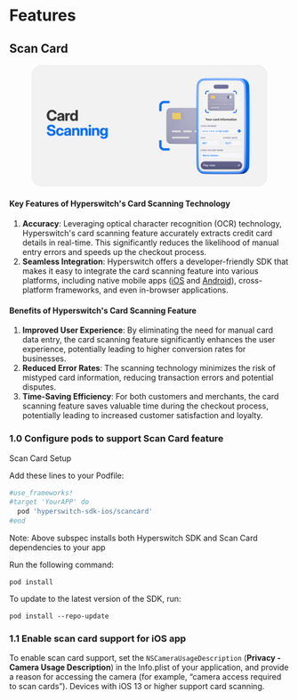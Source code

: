 # Features

## Scan Card

<figure><img src="../../../.gitbook/assets/Frame 48095844.png" alt=""><figcaption></figcaption></figure>

#### Key Features of Hyperswitch's Card Scanning Technology

1. **Accuracy**: Leveraging optical character recognition (OCR) technology, Hyperswitch's card scanning feature accurately extracts credit card details in real-time. This significantly reduces the likelihood of manual entry errors and speeds up the checkout process.
2. **Seamless Integration**: Hyperswitch offers a developer-friendly SDK that makes it easy to integrate the card scanning feature into various platforms, including native mobile apps ([iOS](https://docs.hyperswitch.io/hyperswitch-cloud/integration-guide/ios/features) and [Android](https://docs.hyperswitch.io/hyperswitch-cloud/integration-guide/android/features)), cross-platform frameworks, and even in-browser applications.&#x20;

#### Benefits of Hyperswitch's Card Scanning Feature

1. **Improved User Experience**: By eliminating the need for manual card data entry, the card scanning feature significantly enhances the user experience, potentially leading to higher conversion rates for businesses.
2. **Reduced Error Rates**: The scanning technology minimizes the risk of mistyped card information, reducing transaction errors and potential disputes.&#x20;
3. **Time-Saving Efficiency**: For both customers and merchants, the card scanning feature saves valuable time during the checkout process, potentially leading to increased customer satisfaction and loyalty.

### 1.0 Configure pods to support Scan Card feature&#x20;

Scan Card Setup

Add these lines to your Podfile:

```ruby
#use_frameworks!
#target 'YourAPP' do
  pod 'hyperswitch-sdk-ios/scancard'
#end
```

Note: Above subspec installs both Hyperswitch SDK and Scan Card dependencies to your app

Run the following command:

```
pod install
```

To update to the latest version of the SDK, run:

```
pod install --repo-update
```

### 1.1 Enable scan card support for iOS app&#x20;

To enable scan card support, set the `NSCameraUsageDescription` (**Privacy - Camera Usage Description**) in the Info.plist of your application, and provide a reason for accessing the camera (for example, “camera access required to scan cards”). Devices with iOS 13 or higher support card scanning.

<figure><img src="../../../.gitbook/assets/Screenshot 2024-04-26 at 2.28.47 PM.png" alt=""><figcaption></figcaption></figure>
